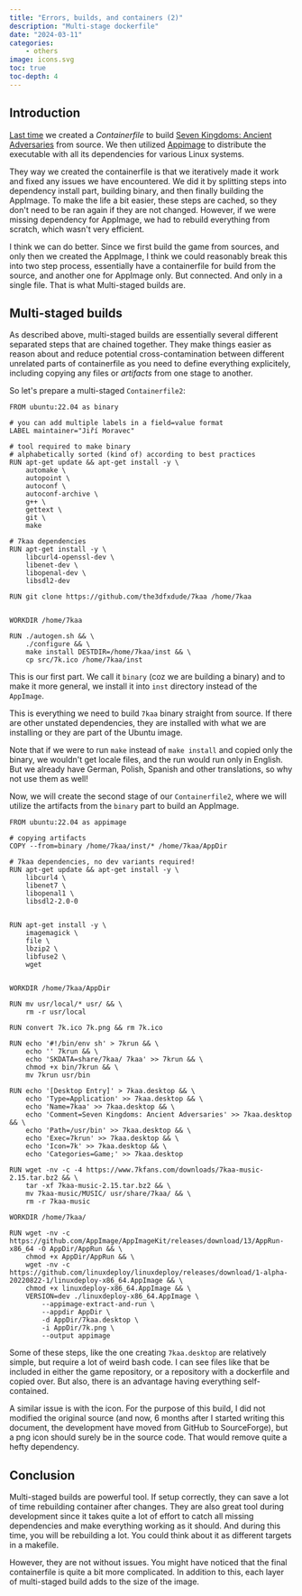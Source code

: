 ```yaml
---
title: "Errors, builds, and containers (2)"
description: "Multi-stage dockerfile"
date: "2024-03-11"
categories:
    - others
image: icons.svg
toc: true
toc-depth: 4
---
```


## Introduction

[Last time](containers.md) we created a _Containerfile_ to build [Seven Kingdoms: Ancient Adversaries](https://en.wikipedia.org/wiki/Seven_Kingdoms_(video_game)) from source. We then utilized [Appimage](https://en.wikipedia.org/wiki/AppImage) to distribute the executable with all its dependencies for various Linux systems.

They way we created the containerfile is that we iteratively made it work and fixed any issues we have encountered. We did it by splitting steps into dependency install part, building binary, and then finally building the AppImage. To make the life a bit easier, these steps are cached, so they don't need to be ran again if they are not changed. However, if we were missing dependency for AppImage, we had to rebuild everything from scratch, which wasn't very efficient.

I think we can do better. Since we first build the game from sources, and only then we created the AppImage, I think we could reasonably break this into two step process, essentially have a containerfile for build from the source, and another one for AppImage only. But connected. And only in a single file. That is what Multi-staged builds are.

## Multi-staged builds

As described above, multi-staged builds are essentially several different separated steps that are chained together. They make things easier as reason about and reduce potential cross-contamination between different unrelated parts of containerfile as you need to define everything explicitely, including copying any files or _artifacts_ from one stage to another.

So let's prepare a multi-staged `Containerfile2`:

```
FROM ubuntu:22.04 as binary

# you can add multiple labels in a field=value format
LABEL maintainer="Jiří Moravec"

# tool required to make binary
# alphabetically sorted (kind of) according to best practices
RUN apt-get update && apt-get install -y \
    automake \
    autopoint \
    autoconf \
    autoconf-archive \
    g++ \
    gettext \
    git \
    make

# 7kaa dependencies
RUN apt-get install -y \
    libcurl4-openssl-dev \
    libenet-dev \
    libopenal-dev \
    libsdl2-dev

RUN git clone https://github.com/the3dfxdude/7kaa /home/7kaa


WORKDIR /home/7kaa

RUN ./autogen.sh && \
    ./configure && \
    make install DESTDIR=/home/7kaa/inst && \
    cp src/7k.ico /home/7kaa/inst
```
This is our first part. We call it `binary` (coz we are building a binary) and to make it more general, we install it into `inst` directory instead of the `AppImage`.

This is everything we need to build `7kaa` binary straight from source.
If there are other unstated dependencies, they are installed with what we are installing or they are part of the Ubuntu image.

Note that if we were to run `make` instead of `make install` and copied only the binary, we wouldn't get locale files, and the run would run only in English. But we already have German, Polish, Spanish and other translations, so why not use them as well!

Now, we will create the second stage of our `Containerfile2`, where we will utilize the artifacts from the `binary` part to build an AppImage.

```
FROM ubuntu:22.04 as appimage

# copying artifacts
COPY --from=binary /home/7kaa/inst/* /home/7kaa/AppDir

# 7kaa dependencies, no dev variants required!
RUN apt-get update && apt-get install -y \
    libcurl4 \
    libenet7 \
    libopenal1 \
    libsdl2-2.0-0


RUN apt-get install -y \
    imagemagick \
    file \
    lbzip2 \
    libfuse2 \
    wget


WORKDIR /home/7kaa/AppDir

RUN mv usr/local/* usr/ && \
    rm -r usr/local

RUN convert 7k.ico 7k.png && rm 7k.ico

RUN echo '#!/bin/env sh' > 7krun && \
    echo '' 7krun && \
    echo 'SKDATA=share/7kaa/ 7kaa' >> 7krun && \
    chmod +x bin/7krun && \
    mv 7krun usr/bin

RUN echo '[Desktop Entry]' > 7kaa.desktop && \
    echo 'Type=Application' >> 7kaa.desktop && \
    echo 'Name=7kaa' >> 7kaa.desktop && \
    echo 'Comment=Seven Kingdoms: Ancient Adversaries' >> 7kaa.desktop && \
    echo 'Path=/usr/bin' >> 7kaa.desktop && \
    echo 'Exec=7krun' >> 7kaa.desktop && \
    echo 'Icon=7k' >> 7kaa.desktop && \
    echo 'Categories=Game;' >> 7kaa.desktop

RUN wget -nv -c -4 https://www.7kfans.com/downloads/7kaa-music-2.15.tar.bz2 && \
    tar -xf 7kaa-music-2.15.tar.bz2 && \
    mv 7kaa-music/MUSIC/ usr/share/7kaa/ && \
    rm -r 7kaa-music

WORKDIR /home/7kaa/

RUN wget -nv -c https://github.com/AppImage/AppImageKit/releases/download/13/AppRun-x86_64 -O AppDir/AppRun && \
    chmod +x AppDir/AppRun && \
    wget -nv -c https://github.com/linuxdeploy/linuxdeploy/releases/download/1-alpha-20220822-1/linuxdeploy-x86_64.AppImage && \
    chmod +x linuxdeploy-x86_64.AppImage && \
    VERSION=dev ./linuxdeploy-x86_64.AppImage \
        --appimage-extract-and-run \
        --appdir AppDir \
        -d AppDir/7kaa.desktop \
        -i AppDir/7k.png \
        --output appimage
```

Some of these steps, like the one creating `7kaa.desktop` are relatively simple, but require a lot of weird bash code. I can see files like that be included in either the game repository, or a repository with a dockerfile and copied over. But also, there is an advantage having everything self-contained.

A similar issue is with the icon. For the purpose of this build, I did not modified the original source (and now, 6 months after I started writing this document, the development have moved from GitHub to SourceForge), but a png icon should surely be in the source code. That would remove quite a hefty dependency.

## Conclusion

Multi-staged builds are powerful tool. If setup correctly, they can save a lot of time rebuilding container after changes. They are also great tool during development since it takes quite a lot of effort to catch all missing dependencies and make everything working as it should.
And during this time, you will be rebuilding a lot. You could think about it as different targets in a makefile.

However, they are not without issues. You might have noticed that the final containerfile is quite a bit more complicated. In addition to this, each layer of multi-staged build adds to the size of the image.
